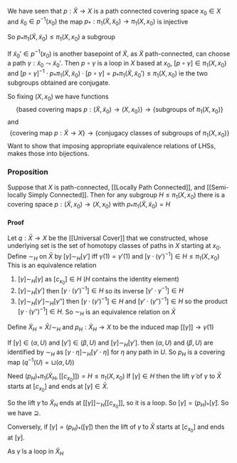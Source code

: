 We have seen that $p:\tilde{X}\to X$ is a path connected covering space
$x_{0}\in X$ and $\tilde{x}_{0}\in p ^{-1}(x_{0})$ the map $p_{*}:\pi_{1}(\tilde{X},\tilde{x}_{0})\to \pi_{1}(X,x_{0})$ is injective

So $p_{*}\pi_{1}(\tilde{X},\tilde{x}_{0})\leq \pi_{1}(X,x_{0})$ a subgroup

If $\tilde{x}_{0}'\in p ^{-1}(x_{0})$ is another basepoint of $\tilde{X}$, 
as $\tilde{X}$ path-connected, can choose a path $\gamma:\tilde{x}_{0}\leadsto \tilde{x}_{0}'$.
Then $p\circ \gamma$ is a loop in $X$ based at $x_{0}$, $[p\circ \gamma]\in \pi_{1}(X,x_{0})$
and 
$[p\circ \gamma]^{-1}\cdot p_{*}\pi_{1}(\tilde{X},\tilde{x}_{0})\cdot[p\circ \gamma]=p_{*}\pi_{1}(\tilde{X},\tilde{x}_{0}')\leq \pi_{1}(X,x_{0})$
ie the two subgroups obtained are conjugate.

So fixing $(X,x_{0})$ we have functions
$$
\{ \text{based covering maps }p:(\tilde{X},\tilde{x}_{0})\to(X,x_{0}) \}\to \{ \text{subgroups of }\pi_{1}(X,x_{0}) \}
$$
and 
$$
\left\{  \text{covering map }p:\tilde{X}\to X  \right\}\to \{ \text{conjugacy classes of subgroups of } \pi_{1}(X,x_{0})\}
$$
Want to show that imposing appropriate equivalence relations of LHSs, makes those into bijections.

### Proposition
Suppose that $X$ is path-connected, [[Locally Path Connected]], and [[Semi-locally Simply Connected]].
Then for any subgroup $H\leq \pi_{1}(X,x_{0})$ there is a covering space $p:(\tilde{X},x_{0})\to(X,x_{0})$ with $p_{*}\pi_{1}(\tilde{X},\tilde{x}_{0})=H$
#### Proof
Let $q:\bar{X}\to X$ be the [[Universal Cover]] that we constructed, whose underlying set is the set of homotopy classes of paths in $X$ starting at $x_{0}$.
Define $\sim_{H}$ on $\bar{X}$ by $[\gamma]\sim_{H}[\gamma']$ iff $\gamma(1)=\gamma'(1)$ and $[\gamma \cdot(\gamma')^{-1}]\in H\leq \pi_{1}(X,x_{0})$
This is an equivalence relation
1. $[\gamma]\sim_{H}[\gamma]$ as $[c_{x_{0}}]\in H$ ($H$ contains the identity element)
2. $[\gamma]\sim_{H}[\gamma']$ then $[\gamma \cdot(\gamma')^{-1}]\in H$ so its inverse $[\gamma'\cdot \gamma ^{-1}]\in H$
3. $[\gamma]\sim_{H}[\gamma']\sim_{H}[\gamma'']$ then $[\gamma \cdot(\gamma')^{-1}]\in H$ and $[\gamma'\cdot(\gamma'')^{-1}]\in H$ so the product $[\gamma \cdot(\gamma'')^{-1}]\in H$.
So $\sim_{H}$ is an equivalence relation on $\bar{X}$

Define $\tilde{X}_{H}=\bar{X} / \sim_{H}$
and $p_{H}:\tilde{X}_{H}\to X$ to be the induced map $[[\gamma]]\to \gamma(1)$

If $[\gamma]\in(\alpha,U)$ and $[\gamma']\in(\beta,U)$ and $[\gamma]\sim_{H}[\gamma']$.
then $(\alpha,U)$ and $(\beta,U)$ are identified by $\sim _H$ 
as $[\gamma \cdot \eta]\sim_{H}[\gamma'\cdot \eta]$ for $\eta$ any path in $U$.
So $p_{H}$ is a covering map ($q^{-1}(U)=\sqcup(\alpha,U)$)

Need $(p_{H})_{*}\pi_{1}(\tilde{X}_{H},[[c_{x_{0}}]])=H\leq \pi_{1}(X,x_{0})$
If $[\gamma]\in H$ then the lift $\tilde{\gamma}$ of $\gamma$ to $\bar{X}$ starts at $[c_{x_{0}}]$ and ends at $[\gamma]\in \bar{X}$.

So the lift $\tilde{\gamma}$ to $\tilde{X}_{H}$ ends at $[[\gamma]]\sim_{H}[[c_{x_{0}}]]$, so it is a loop.
So $[\gamma]=(p_{H})_{*}[\tilde{\gamma}]$. So we have $\supseteq$.

Conversely, if $[\gamma]=(p_{H})_{*}([\tilde{\gamma}])$ then the lift of $\tilde{\gamma}$ to $\bar{X}$ starts at $[c_{x_{0}}]$ and ends at $[\gamma]$.

As $\tilde{\gamma}$ is a loop in $\tilde{X}_{H}$